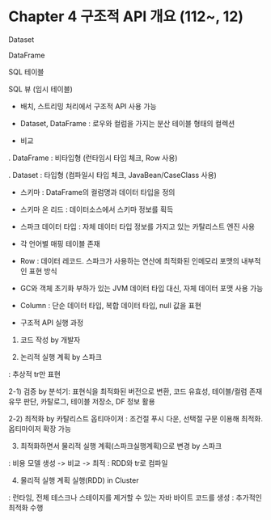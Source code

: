 # Chapter 4 구조적 API 개요 (112~, 12)


Dataset

DataFrame

SQL 테이블

SQL 뷰 (임시 테이블)

- 배치, 스트리밍 처리에서 구조적 API 사용 가능

- Dataset, DataFrame : 로우와 컬럼을 가지는 분산 테이블 형태의 컬렉션

- 비교

. DataFrame : 비타입형 (런타임시 타입 체크, Row 사용)

. Dataset : 타입형 (컴파일시 타입 체크, JavaBean/CaseClass 사용)

- 스키마 : DataFrame의 컬럼명과 데이터 타입을 정의

* 스키마 온 리드 : 데이터소스에서 스키마 정보를 획득

- 스파크 데이터 타입 : 자체 데이터 타입 정보를 가지고 있는 카탈리스트 엔진 사용

* 각 언어별 매핑 테이블 존재

- Row : 데이터 레코드. 스파크가 사용하는 연산에 최적화된 인메모리 포맷의 내부적인 표현 방식

* GC와 객체 초기화 부하가 있는 JVM 데이터 타입 대신, 자체 데이터 포맷 사용 가능

- Column : 단순 데이터 타입, 복합 데이터 타입, null 값을 표현

- 구조적 API 실행 과정

1) 코드 작성 by 개발자

2) 논리적 실행 계획 by 스파크

: 추상적 tr만 표현

2-1) 검증 by 분석기: 표현식을 최적화된 버전으로 변환, 코드 유효성, 테이블/컬럼 존재 유무 판단, 카탈로그, 테이블 저장소, DF 정보 활용

2-2) 최적화 by 카탈리스트 옵티마이저 : 조건절 푸시 다운, 선택절 구문 이용해 최적화. 옵티마이저 확장 가능

3) 최적화하면서 물리적 실행 계획(스파크실행계획)으로 변경 by 스파크

: 비용 모델 생성 -> 비교 -> 최적 : RDD와 tr로 컴파일

4) 물리적 실행 계획 실행(RDD) in Cluster

: 런타임, 전체 테스크나 스테이지를 제거할 수 있는 자바 바이트 코드를 생성 : 추가적인 최적화 수행